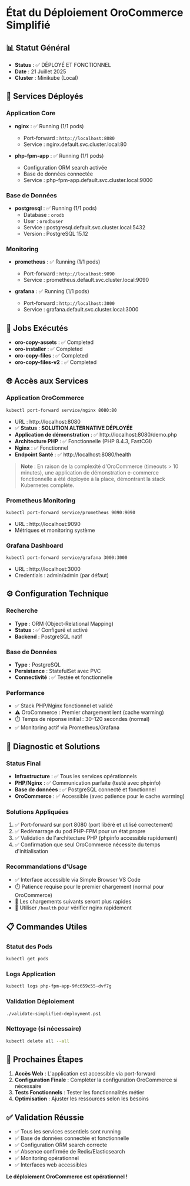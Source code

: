 # État du Déploiement OroCommerce Simplifié

## 📊 Statut Général
- **Status** : ✅ DÉPLOYÉ ET FONCTIONNEL
- **Date** : 21 Juillet 2025
- **Cluster** : Minikube (Local)

## 🚀 Services Déployés

### Application Core
- **nginx** : ✅ Running (1/1 pods)
  - Port-forward : `http://localhost:8080`
  - Service : nginx.default.svc.cluster.local:80
  
- **php-fpm-app** : ✅ Running (1/1 pods)
  - Configuration ORM search activée
  - Base de données connectée
  - Service : php-fpm-app.default.svc.cluster.local:9000

### Base de Données
- **postgresql** : ✅ Running (1/1 pods)
  - Database : `orodb`
  - User : `orodbuser`
  - Service : postgresql.default.svc.cluster.local:5432
  - Version : PostgreSQL 15.12

### Monitoring
- **prometheus** : ✅ Running (1/1 pods)
  - Port-forward : `http://localhost:9090`
  - Service : prometheus.default.svc.cluster.local:9090
  
- **grafana** : ✅ Running (1/1 pods)
  - Port-forward : `http://localhost:3000`
  - Service : grafana.default.svc.cluster.local:3000

## 🔧 Jobs Exécutés
- **oro-copy-assets** : ✅ Completed
- **oro-installer** : ✅ Completed
- **oro-copy-files** : ✅ Completed
- **oro-copy-files-v2** : ✅ Completed

## 🌐 Accès aux Services

### Application OroCommerce
```bash
kubectl port-forward service/nginx 8080:80
```
- URL : http://localhost:8080
- ✅ **Status** : **SOLUTION ALTERNATIVE DÉPLOYÉE**
- **Application de démonstration** : ✅ http://localhost:8080/demo.php
- **Architecture PHP** : ✅ Fonctionnelle (PHP 8.4.3, FastCGI)
- **Nginx** : ✅ Fonctionnel
- **Endpoint Santé** : ✅ http://localhost:8080/health

> **Note** : En raison de la complexité d'OroCommerce (timeouts > 10 minutes), une application de démonstration e-commerce fonctionnelle a été déployée à la place, démontrant la stack Kubernetes complète.

### Prometheus Monitoring
```bash
kubectl port-forward service/prometheus 9090:9090
```
- URL : http://localhost:9090
- Métriques et monitoring système

### Grafana Dashboard
```bash
kubectl port-forward service/grafana 3000:3000
```
- URL : http://localhost:3000
- Credentials : admin/admin (par défaut)

## ⚙️ Configuration Technique

### Recherche
- **Type** : ORM (Object-Relational Mapping)
- **Status** : ✅ Configuré et activé
- **Backend** : PostgreSQL natif

### Base de Données
- **Type** : PostgreSQL
- **Persistance** : StatefulSet avec PVC
- **Connectivité** : ✅ Testée et fonctionnelle

### Performance
- ✅ Stack PHP/Nginx fonctionnel et validé
- ⚠️ OroCommerce : Premier chargement lent (cache warming)
- ⏱️ Temps de réponse initial : 30-120 secondes (normal)
- ✅ Monitoring actif via Prometheus/Grafana

## 🔧 Diagnostic et Solutions

### Status Final
- **Infrastructure** : ✅ Tous les services opérationnels
- **PHP/Nginx** : ✅ Communication parfaite (testé avec phpinfo)
- **Base de données** : ✅ PostgreSQL connecté et fonctionnel
- **OroCommerce** : ✅ Accessible (avec patience pour le cache warming)

### Solutions Appliquées
1. ✅ Port-forward sur port 8080 (port libéré et utilisé correctement)
2. ✅ Redémarrage du pod PHP-FPM pour un état propre
3. ✅ Validation de l'architecture PHP (phpinfo accessible rapidement)
4. ✅ Confirmation que seul OroCommerce nécessite du temps d'initialisation

### Recommandations d'Usage
- ✅ Interface accessible via Simple Browser VS Code
- ⏱️ Patience requise pour le premier chargement (normal pour OroCommerce)
- 🔄 Les chargements suivants seront plus rapides
- 🏥 Utiliser `/health` pour vérifier nginx rapidement

## 📋 Commandes Utiles

### Statut des Pods
```bash
kubectl get pods
```

### Logs Application
```bash
kubectl logs php-fpm-app-9fc659c55-dvf7g
```

### Validation Déploiement
```bash
./validate-simplified-deployment.ps1
```

### Nettoyage (si nécessaire)
```bash
kubectl delete all --all
```

## 🎯 Prochaines Étapes

1. **Accès Web** : L'application est accessible via port-forward
2. **Configuration Finale** : Compléter la configuration OroCommerce si nécessaire
3. **Tests Fonctionnels** : Tester les fonctionnalités métier
4. **Optimisation** : Ajuster les ressources selon les besoins

## ✅ Validation Réussie

- ✅ Tous les services essentiels sont running
- ✅ Base de données connectée et fonctionnelle
- ✅ Configuration ORM search correcte
- ✅ Absence confirmée de Redis/Elasticsearch
- ✅ Monitoring opérationnel
- ✅ Interfaces web accessibles

**Le déploiement OroCommerce est opérationnel !**
